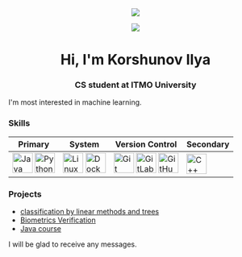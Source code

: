 <div align="center"> 
  <img src="https://media.giphy.com/media/1USKMDPjuH4ovL7J5h/giphy.gif"/>
  <div id="social-budges">
    <p>
      <a href="https://t.me/engharin"><img src="https://img.shields.io/badge/-Telegram-blue?logo=Telegram&style=for-the-badge"/></a>
    </p>
  </div>  
</div>

<h1 align="center">Hi, I'm Korshunov Ilya</h1>
<h3 align="center">CS student at ITMO University</h3>

I'm most interested in machine learning.

### Skills
<div align="center">
  <table>
    <thead>
      <tr>
        <th>Primary</th>
        <th>System</th>
        <th>Version Control</th>
        <th>Secondary</th>
      </tr>
    </thead>
    <tbody>
      <tr>
        <td>
          <img src="https://cdn.jsdelivr.net/gh/devicons/devicon/icons/java/java-original.svg" width="40" height="40" alt="Java"/>
          <img src="https://cdn.jsdelivr.net/gh/devicons/devicon/icons/python/python-original.svg" width="40" height="40" alt="Python"/>
        </td>
        <td>
          <img src="https://cdn.jsdelivr.net/gh/devicons/devicon/icons/linux/linux-original.svg" width="40" height="40" alt="Linux"/>
          <img src="https://cdn.jsdelivr.net/gh/devicons/devicon/icons/docker/docker-original.svg" width="40" height="40" alt="Docker"/>
        </td>
        <td>
          <img src="https://cdn.jsdelivr.net/gh/devicons/devicon/icons/git/git-original.svg" width="40" height="40" alt="Git"/>
          <img src="https://cdn.jsdelivr.net/gh/devicons/devicon/icons/gitlab/gitlab-original.svg" width="40" height="40" alt="GitLab"/>
          <img src="https://cdn.jsdelivr.net/gh/devicons/devicon/icons/github/github-original.svg" width="40" height="40" alt="GitHub"/>
        </td>
        <td>
          <img src="https://cdn.jsdelivr.net/gh/devicons/devicon/icons/cplusplus/cplusplus-original.svg" width="40" height="40" alt="C++"/>
        </td>
      </tr>
    </tbody>
  </table>
</div>

### Projects
- [classification by linear methods and trees](https://github.com/IlKorshunov/ITMO/blob/main/ml/itmo/linear/linear.ipynb)
- [Biometrics Verification](https://github.com/IlKorshunov/ITMO/blob/main/ml/shad/speech_course/hw3/homework.ipynb)
- [Java course](https://github.com/IlKorshunov/ITMO/tree/main/java-advanced) 

I will be glad to receive any messages.
